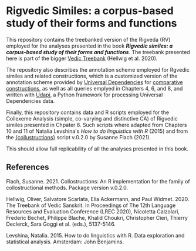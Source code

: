 # Rigvedic Similes: a corpus-based study of their forms and functions

This repository contains the treebanked version of the Rigveda (RV) employed for the analyses presented in the book ***Rigvedic similes: a corpus-based study of their forms and functions***. The treebank presented here is part of the bigger [Vedic Treebank](https://github.com/OliverHellwig/sanskrit/tree/master/papers/2020lrec) (Hellwig et al. 2020).

The repository also describes the annotation scheme employed for Rgvedic similes and related constructions, which is a customized version of the annotation scheme provided by [Universal Dependencies](https://universaldependencies.org) for [comparative constructions](https://universaldependencies.org/workgroups/comparatives.html), as well as all queries emplyed in Chapters 4, 6, and 8, and written with [Udapi](https://udapi.github.io), a Python framework for processing Universal Dependencies data. 

Finally, this  repository contains data and R scripts employed for the Collexeme Analysis (simple, co-varying and distinctive CA) of Rigvedic similes presented in Chpater 6. Such scripts where adapted from Chapters 10 and 11 of Natalia Levshina's *How to do linguistics with R* (2015) and from the [{collustructions}](https://sfla.ch/collostructions/) script v.0.2.0 by Susanne Flach (2021).

This should allow full replicability of all the analyses presented in this book.

## References
Flach, Susanne. 2021. Collostructions: An R implementation for the family of collostructional methods. Package version v.0.2.0.

Hellwig, Oliver, Salvatore Scarlata, Elia Ackermann, and Paul Widmet. 2020. The Treebank of Vedic Sanskrit. In Proceedings of The 12th Language Resources and Evaluation Conference (LREC 2020), Nicoletta Calzolari, Frederic Bechet, Philippe Blache, Khalid Choukri, Christopher Cieri, Thierry Declerck, Sara Goggi et al. (eds.), 5137-5146.

Levshina, Natalia. 2015. How to do linguistics with R. Data exploration and statistical analysis. Amsterdam: John Benjamins. 
